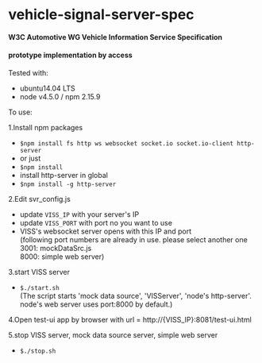 # vehicle-signal-server-spec

#### W3C Automotive WG Vehicle Information Service Specification
#### prototype implementation by access

Tested with:
* ubuntu14.04 LTS
* node v4.5.0  / npm 2.15.9

To use:

1.Install npm packages
- `$npm install fs http ws websocket socket.io socket.io-client http-server`
- or just
- `$npm install`
-  install http-server in global
- `$npm install -g http-server`

2.Edit svr_config.js
- update `VISS_IP` with your server's IP
- update `VISS_PORT` with port no you want to use
- VISS's websocket server opens with this IP and port<br>
  (following port numbers are already in use. please select another one<br>
   3001: mockDataSrc.js<br>
   8000: simple web server)

3.start VISS server
- `$./start.sh`<br>
  (The script starts 'mock data source', 'VISServer', 'node's http-server'.<br>
   node's web server uses port:8000 by default.)

4.Open test-ui app by browser with url = http://{VISS_IP}:8081/test-ui.html

5.stop VISS server, mock data source server, simple web server
- `$./stop.sh`

